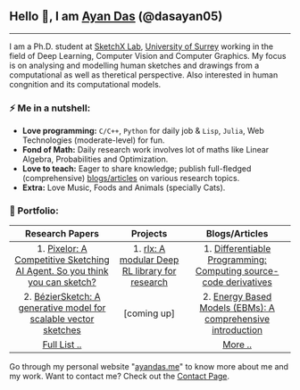 ## Hello 👋, I am [Ayan Das](https://ayandas.me) (@dasayan05)

------

I am a Ph.D. student at [SketchX Lab](http://sketchx.ai/), [University of Surrey](http://surrey.ac.uk/) working in the field of Deep Learning, Computer Vision and Computer Graphics. My focus is on analysing and modelling human sketches and drawings from a computational as well as theretical perspective. Also interested in human congnition and its computational models.

### ⚡️ Me in a nutshell:

- **Love programming:** `C/C++`, `Python` for daily job & `Lisp`, `Julia`, Web Technologies (moderate-level) for fun.
- **Fond of Math:** Daily research work involves lot of maths like Linear Algebra, Probabilities and Optimization.
- **Love to teach:** Eager to share knowledge; publish full-fledged (comprehensive) [blogs/articles](https://ayandas.me/blogs.html) on various research topics.
- **Extra:** Love Music, Foods and Animals (specially Cats).

### 📝 Portfolio:

|                     **Research Papers**                      |                         **Projects**                         |                      **Blogs/Articles**                      |
| :----------------------------------------------------------: | :----------------------------------------------------------: | :----------------------------------------------------------: |
| 1. [Pixelor: A Competitive Sketching AI Agent. So you think you can sketch?](https://ayandas.me/pubs/2020/07/30/pub-8.html) | 1. [rlx: A modular Deep RL library for research](https://github.com/dasayan05/rlx) | 1. [Differentiable Programming: Computing source-code derivatives](https://ayandas.me/blog-tut/2020/09/08/differentiable-programming.html) |
| 2. [BézierSketch: A generative model for scalable vector sketches](https://ayandas.me/pubs/2020/05/22/pub-7.html) |                         [coming up]                          | 2. [Energy Based Models (EBMs): A comprehensive introduction](https://ayandas.me/blog-tut/2020/08/13/energy-based-models-one.html) |
|         [Full List ..](https://ayandas.me/pubs.html)         |                                                              |           [More ..](https://ayandas.me/blogs.html)           |

Go through my personal website "[ayandas.me](https://ayandas.me/)" to know more about me and my work. Want to contact me? Check out the [Contact Page](https://ayandas.me/contact.html).
